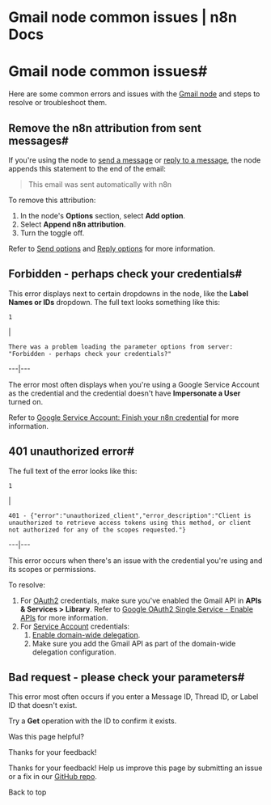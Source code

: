 # Gmail node common issues | n8n Docs

[ ](https://github.com/n8n-io/n8n-docs/edit/main/docs/integrations/builtin/app-nodes/n8n-nodes-base.gmail/common-issues.md "Edit this page")

# Gmail node common issues#

Here are some common errors and issues with the [Gmail node](../) and steps to resolve or troubleshoot them.

## Remove the n8n attribution from sent messages#

If you're using the node to [send a message](../message-operations/#send-a-message) or [reply to a message](../message-operations/#reply-to-a-message), the node appends this statement to the end of the email:

> This email was sent automatically with n8n

To remove this attribution:

  1. In the node's **Options** section, select **Add option**.
  2. Select **Append n8n attribution**.
  3. Turn the toggle off.

Refer to [Send options](../message-operations/#send-options) and [Reply options](../message-operations/#reply-options) for more information.

## Forbidden - perhaps check your credentials#

This error displays next to certain dropdowns in the node, like the **Label Names or IDs** dropdown. The full text looks something like this:
    
    
    1

| 
    
    
    There was a problem loading the parameter options from server: "Forbidden - perhaps check your credentials?"
      
  
---|---  
  
The error most often displays when you're using a Google Service Account as the credential and the credential doesn't have **Impersonate a User** turned on.

Refer to [Google Service Account: Finish your n8n credential](../../../credentials/google/service-account/#finish-your-n8n-credential) for more information.

## 401 unauthorized error#

The full text of the error looks like this:
    
    
    1

| 
    
    
    401 - {"error":"unauthorized_client","error_description":"Client is unauthorized to retrieve access tokens using this method, or client not authorized for any of the scopes requested."}
      
  
---|---  
  
This error occurs when there's an issue with the credential you're using and its scopes or permissions.

To resolve:

  1. For [OAuth2](../../../credentials/google/oauth-single-service/) credentials, make sure you've enabled the Gmail API in **APIs & Services > Library**. Refer to [Google OAuth2 Single Service - Enable APIs](../../../credentials/google/oauth-single-service/#enable-apis) for more information.
  2. For [Service Account](../../../credentials/google/service-account/) credentials:
     1. [Enable domain-wide delegation](../../../credentials/google/service-account/#enable-domain-wide-delegation).
     2. Make sure you add the Gmail API as part of the domain-wide delegation configuration.

## Bad request - please check your parameters#

This error most often occurs if you enter a Message ID, Thread ID, or Label ID that doesn't exist.

Try a **Get** operation with the ID to confirm it exists.

Was this page helpful? 

Thanks for your feedback! 

Thanks for your feedback! Help us improve this page by submitting an issue or a fix in our [GitHub repo](https://github.com/n8n-io/n8n-docs). 

Back to top